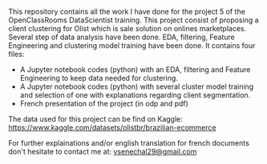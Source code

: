 This repository contains all the work I have done for the project 5 of the OpenClassRooms DataScientist training. This project consist of proposing a client clustering for Olist which is sale solution on onlines marketplaces. Several step of data analysis have been done. EDA, filtering, Feature Engineering and clustering model training have been done. It contains four files:

- A Jupyter notebook codes (python) with an EDA, filtering and Feature Engineering to keep data needed for clustering. 
- A Jupyter notebook codes (python) with several cluster model training and selection of one with explanations regarding client segmentation.
- French presentation of the project (in odp and pdf)

The data used for this project can be find on Kaggle: https://www.kaggle.com/datasets/olistbr/brazilian-ecommerce

For further explainations and/or english translation for french documents don't hesitate to contact me at: ysenechal29@gmail.com
